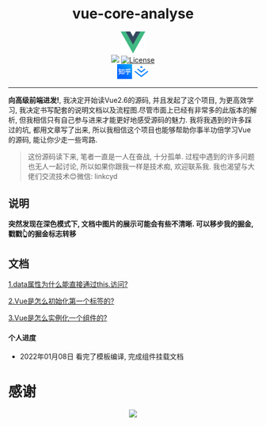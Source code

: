 
<div align=center>
 <h1>vue-core-analyse</h1>
</div>

<div align=center>
  <img src="https://github.com/LinkSofuny/vue-core-analyse/blob/dev/%20docs/images/logo.png" width="10%">
</div>

<div align=center>
  <a href="https://github.com/vuejs/vue"><img src="https://img.shields.io/badge/Vue-v2.6-green"></a>
  <a href="https://github.com/vuejs/vue"><img src="https://img.shields.io/badge/license-MIT-green" alt="License"></a>
</div>

<div align=center>
  <a href="https://www.zhihu.com/people/chen-yu-dong-83-17"><img src="https://github.com/LinkSofuny/vue-core-analyse/blob/dev/%20docs/images/zhihu.png" width="30"></a> <a href="https://juejin.cn/user/2005929448188567/posts"><img src="https://github.com/LinkSofuny/vue-core-analyse/blob/dev/%20docs/images/juejin.png" width="30"></a>
</div>

----

**向高级前端进发!**, 我决定开始读Vue2.6的源码, 并且发起了这个项目, 为更高效学习, 我决定书写配套的说明文档以及流程图.尽管市面上已经有非常多的此版本的解析, 但我相信只有自己参与进来才能更好地感受源码的魅力. 我将我遇到的许多踩过的坑, 都用文章写了出来, 所以我相信这个项目也能够帮助你事半功倍学习Vue的源码, 能让你少走一些弯路.

> 这份源码读下来, 笔者一直是一人在奋战, 十分孤单. 过程中遇到的许多问题也无人一起讨论, 所以如果你跟我一样是技术痴, 欢迎联系我. 我也渴望与大佬们交流技术😊微信: linkcyd

## 说明
**突然发现在深色模式下, 文档中图片的展示可能会有些不清晰. 可以移步我的掘金, 戳戳👆的掘金标志转移**


## 文档

[1.data属性为什么能直接通过this.访问?](https://github.com/LinkSofuny/vue-core-analyse/blob/dev/%E9%85%8D%E5%A5%97%E6%96%87%E6%A1%A3/1.data%E5%B1%9E%E6%80%A7%E4%B8%BA%E4%BB%80%E4%B9%88%E8%83%BD%E7%9B%B4%E6%8E%A5%E9%80%9A%E8%BF%87this.%E8%AE%BF%E9%97%AE%3F.md)

[2.Vue是怎么初始化第一个标签的?](https://github.com/LinkSofuny/vue-core-analyse/blob/dev/%E9%85%8D%E5%A5%97%E6%96%87%E6%A1%A3/2.Vue%E6%98%AF%E6%80%8E%E4%B9%88%E5%88%9D%E5%A7%8B%E5%8C%96%E7%AC%AC%E4%B8%80%E4%B8%AA%E6%A0%87%E7%AD%BE%E7%9A%84%3F.md)

[3.Vue是怎么实例化一个组件的?](https://github.com/LinkSofuny/vue-core-analyse/blob/dev/%E9%85%8D%E5%A5%97%E6%96%87%E6%A1%A3/3.Vue%E6%98%AF%E6%80%8E%E4%B9%88%E5%AE%9E%E4%BE%8B%E5%8C%96%E4%B8%80%E4%B8%AA%E7%BB%84%E4%BB%B6%E7%9A%84%3F.md)


#### 个人进度
- 2022年01月08日 看完了模板编译, 完成组件挂载文档

# 感谢
<div align=center>
  <img src="https://p3-juejin.byteimg.com/tos-cn-i-k3u1fbpfcp/de68be4aa82e414195f43b21144f1f9d~tplv-k3u1fbpfcp-watermark.image" width="30%" style="display:inline">
</div>
